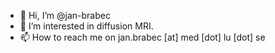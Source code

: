 - 👋 Hi, I’m @jan-brabec
- 👀 I’m interested in diffusion MRI.
- 📫 How to reach me on jan.brabec [at] med [dot] lu [dot] se
